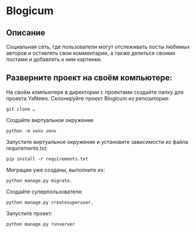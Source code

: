 # Blogicum

## Описание
Социальная сеть, где пользователи могут отслеживать посты любимых авторов и оставлять свои комментарии, а также делиться своими постами и добавлять к ним картинки.

## Разверните проект на своём компьютере:
На своём компьютере в директории с проектами создайте папку для проекта YaNews.
Склонируйте проект Blogicum из репозитория: 
```
git clone …
```
Создайте виртуальное окружение 
```
python -m venv venv
```
Запустите виртуальное окружение и установите зависимости из файла requirements.txt: 
```
pip install -r requirements.txt
```
Миграции уже созданы, выполните их: 
```
python manage.py migrate.
```
Cоздайте суперпользователя: 
```
python manage.py createsuperuser.
```
Запустите проект:
```
python manage.py runserver
```
